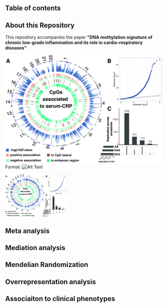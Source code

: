 ## Table of contents


## About this Repository
This repository accompanies the paper __"DNA methylation signature of chronic low-grade inflammation and its role in cardio-respiratory diseases"__ 
  
  
  
![Overview Figure](/img/FIGURE_1_ok.jpg)
Format: ![Alt Text](url)
  
  
<img src="/img/FIGURE_1_ok.jpg" alt="Overview Figure" width="200"/>

## Meta analysis

## Mediation analysis

## Mendelian Randomization

## Overrepresentation analysis

## Associaiton to clinical phenotypes 


